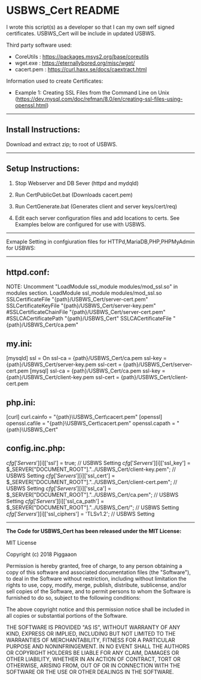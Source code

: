 # USBWS_Cert README
I wrote this script(s) as a developer so that I can my own self signed
certificates. USBWS_Cert will be include in updated USBWS.

Third party software used:
- CoreUtils     : https://packages.msys2.org/base/coreutils
- wget.exe      : https://eternallybored.org/misc/wget/
- cacert.pem    : https://curl.haxx.se/docs/caextract.html

Information used to create Certificates:
- Example 1: Creating SSL Files from the Command Line on Unix (https://dev.mysql.com/doc/refman/8.0/en/creating-ssl-files-using-openssl.html)

------------
## Install Instructions:

Download and extract zip; to root of USBWS.

------------
## Setup Instructions:
1. Stop Webserver and DB Sever (httpd and mydqld)

2. Run CertPublicGet.bat (Downloads cacert.pem)

3. Run CertGenerate.bat (Generates client and server keys/cert/req)

4. Edit each server configuration files and add locations to certs.
   See Examples below are configured for use with USBWS.

------------
Exmaple Setting in confgiuration files for HTTPd,MariaDB,PHP,PHPMyAdmin for USBWS:

------------

## httpd.conf:
  NOTE: Uncomment "LoadModule ssl_module modules/mod_ssl.so" in modules section.
  LoadModule ssl_module modules/mod_ssl.so
  SSLCertificateFile "{path}/USBWS_Cert/server-cert.pem"
  SSLCertificateKeyFile "{path}/USBWS_Cert/server-key.pem"
  #SSLCertificateChainFile "{path}/USBWS_Cert/server-cert.pem"
  #SSLCACertificatePath "{path}/USBWS_Cert"
  SSLCACertificateFile "{path}/USBWS_Cert/ca.pem"

## my.ini:
  [mysqld]
  ssl = On
  ssl-ca = {path}/USBWS_Cert/ca.pem
  ssl-key = {path}/USBWS_Cert/server-key.pem
  ssl-cert = {path}/USBWS_Cert/server-cert.pem
  [mysql]
  ssl-ca = {path}/USBWS_Cert/ca.pem
  ssl-key = {path}/USBWS_Cert/client-key.pem
  ssl-cert = {path}/USBWS_Cert/client-cert.pem

## php.ini:
  [curl]
  curl.cainfo = "{path}\USBWS_Cert\cacert.pem"
  [openssl]
  openssl.cafile = "{path}\USBWS_Cert\cacert.pem"
  openssl.capath = "{path}\USBWS_Cert\"

## config.inc.php:
  $cfg['Servers'][$i]['ssl'] = true;  // USBWS Setting
  $cfg['Servers'][$i]['ssl_key'] = $_SERVER["DOCUMENT_ROOT"]."../USBWS_Cert/client-key.pem";  // USBWS Setting
  $cfg['Servers'][$i]['ssl_cert'] = $_SERVER["DOCUMENT_ROOT"]."../USBWS_Cert/client-cert.pem";  // USBWS Setting
  $cfg['Servers'][$i]['ssl_ca'] = $_SERVER["DOCUMENT_ROOT"]."../USBWS_Cert/ca.pem";  // USBWS Setting
  $cfg['Servers'][$i]['ssl_ca_path'] = $_SERVER["DOCUMENT_ROOT"]."../USBWS_Cert/";  // USBWS Setting
  $cfg['Servers'][$i]['ssl_ciphers'] = 'TLSv1.2'; // USBWS Setting

------------

**The Code for USBWS_Cert has been released under the MIT License:**

MIT License

Copyright (c) 2018  Piggaaon

Permission is hereby granted, free of charge, to any person obtaining a copy
of this software and associated documentation files (the "Software"), to deal
in the Software without restriction, including without limitation the rights
to use, copy, modify, merge, publish, distribute, sublicense, and/or sell
copies of the Software, and to permit persons to whom the Software is
furnished to do so, subject to the following conditions:

The above copyright notice and this permission notice shall be included in all
copies or substantial portions of the Software.

THE SOFTWARE IS PROVIDED "AS IS", WITHOUT WARRANTY OF ANY KIND, EXPRESS OR
IMPLIED, INCLUDING BUT NOT LIMITED TO THE WARRANTIES OF MERCHANTABILITY,
FITNESS FOR A PARTICULAR PURPOSE AND NONINFRINGEMENT. IN NO EVENT SHALL THE
AUTHORS OR COPYRIGHT HOLDERS BE LIABLE FOR ANY CLAIM, DAMAGES OR OTHER
LIABILITY, WHETHER IN AN ACTION OF CONTRACT, TORT OR OTHERWISE, ARISING FROM,
OUT OF OR IN CONNECTION WITH THE SOFTWARE OR THE USE OR OTHER DEALINGS IN THE
SOFTWARE.
